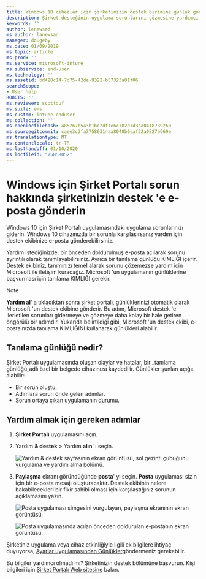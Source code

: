 ```yaml
---
title: Windows 10 cihazlar için şirketinizin destek birimine günlük gönderme | Microsoft Docs
description: Şirket desteğinin uygulama sorunlarını çözmesine yardımcı olmak için e-posta hatası ve günlük ayrıntıları
keywords: ''
author: lenewsad
ms.author: lanewsad
manager: dougeby
ms.date: 01/09/2019
ms.topic: article
ms.prod: ''
ms.service: microsoft-intune
ms.subservice: end-user
ms.technology: ''
ms.assetid: bd428c14-7d75-42de-9322-b57323a01f06
searchScope:
- User help
ROBOTS: ''
ms.reviewer: scottduf
ms.suite: ems
ms.custom: intune-enduser
ms.collection: ''
ms.openlocfilehash: 485267b543b1be2df1e6c782d7d3aa0418739260
ms.sourcegitcommit: caee3c3fa77586314aa8040b0caf32a0527b669e
ms.translationtype: MT
ms.contentlocale: tr-TR
ms.lasthandoff: 01/10/2020
ms.locfileid: "75858052"
---
```

# <a name="email-your-company-support-about-problem-from-company-portal-for-windows"></a>Windows için Şirket Portalı sorun hakkında şirketinizin destek 'e e-posta gönderin

Windows 10 için Şirket Portalı uygulamasındaki uygulama sorunlarınızı giderin. Windows 10 cihazınızda bir sorunla karşılaşırsanız yardım için destek ekibinize e-posta gönderebilirsiniz. 

Yardım istediğinizde, bir önceden doldurulmuş e-posta açılarak sorunu ayrıntılı olarak tanımlayabilirsiniz. Ayrıca bir tanılama günlüğü KIMLIĞI içerir. Destek ekibiniz, tanımınızı temel alarak sorunu çözemezse yardım için Microsoft ile iletişim kuracağız. Microsoft 'un uygulamanın günlüklerine başvurması için tanılama KIMLIĞI gerekir.   


> [!Note]
> **Yardım al**' a tıkladıktan sonra şirket portalı, günlüklerinizi otomatik olarak Microsoft 'un destek ekibine gönderir. Bu adım, Microsoft destek 'e ilerletilen sorunları gidermeye ve çözmeye daha kolay bir hale getiren öngörülü bir adımdır. Yukarıda belirtildiği gibi, Microsoft 'un destek ekibi, e-postaınızda tanılama KIMLIĞINI kullanarak günlükleri alabilir.  

## <a name="what-is-a-diagnostic-log"></a>Tanılama günlüğü nedir?

Şirket Portalı uygulamasında oluşan olaylar ve hatalar, bir _tanılama günlüğü_adlı özel bir belgede cihazınıza kaydedilir. Günlükler şunları açığa alabilir:  
* Bir sorun oluştu.  
* Adımlara sorun önde gelen adımlar.  
* Sorun ortaya çıkan uygulamanın durumu.   

## <a name="steps-to-get-help"></a>Yardım almak için gereken adımlar  

1. **Şirket Portalı** uygulamasını açın.
2. Yardım **& destek** > Yardım **alın**' ı seçin.  

   ![Yardım & destek sayfasının ekran görüntüsü, sol gezinti çubuğunu vurgulama ve yardım alma bölümü.](./media/1812_UCP_Help_Support_Get_Help_Logs.png)    

3. **Paylaşma** ekranı göründüğünde **posta**' yı seçin. **Posta** uygulaması sizin için bir e-posta mesajı oluşturacaktır. Destek ekibinin nelere bakabilecekleri bir fikir sahibi olması için karşılaştığınız sorunun açıklamasını yazın.  

   ![Posta uygulaması simgesini vurgulayan, paylaşma ekranının ekran görüntüsü.](./media/1811_Mail_Logs_Windows_CPapp.png)  


   ![Posta uygulamasında açılan önceden doldurulan e-postanın ekran görüntüsü.](./media/1811_Get_Help_Email_Windows_CPapp.png)  

Şirketiniz uygulama veya cihaz etkinliğiyle ilgili ek bilgilere ihtiyaç duyuyorsa, [Ayarlar uygulamasından Günlükler](send-logs-to-your-it-admin-settings-windows.md)göndermeniz gerekebilir.  

Bu bilgiler yardımcı olmadı mı? Şirketinizin destek bölümüne başvurun. Kişi bilgileri için [Şirket Portalı Web sitesine](https://go.microsoft.com/fwlink/?linkid=2010980) bakın.  
